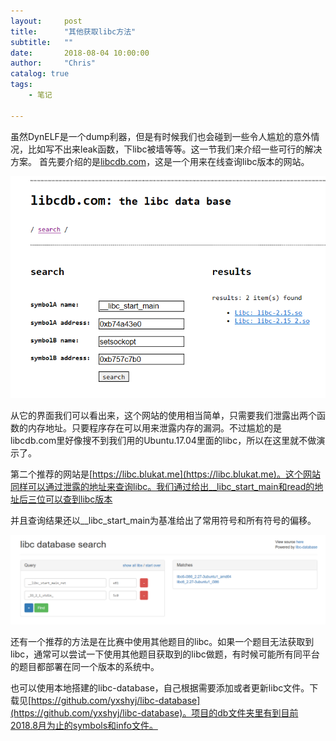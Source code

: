 ```yaml
---
layout:     post
title:      "其他获取libc方法"
subtitle:   ""
date:       2018-08-04 10:00:00
author:     "Chris"
catalog: true
tags:
    - 笔记
 
---
```


虽然DynELF是一个dump利器，但是有时候我们也会碰到一些令人尴尬的意外情况，比如写不出来leak函数，下libc被墙等等。这一节我们来介绍一些可行的解决方案。
首先要介绍的是[libcdb.com](http://libcdb.com/)，这是一个用来在线查询libc版本的网站。

![](../pic/other/4.png)

从它的界面我们可以看出来，这个网站的使用相当简单，只需要我们泄露出两个函数的内存地址。只要程序存在可以用来泄露内存的漏洞。不过尴尬的是libcdb.com里好像搜不到我们用的Ubuntu.17.04里面的libc，所以在这里就不做演示了。

第二个推荐的网站是[https://libc.blukat.me](https://libc.blukat.me)。这个网站同样可以通过泄露的地址来查询libc。我们通过给出__libc_start_main和read的地址后三位可以查到libc版本

并且查询结果还以__libc_start_main为基准给出了常用符号和所有符号的偏移。

![](../pic/other/5.png)

还有一个推荐的方法是在比赛中使用其他题目的libc。如果一个题目无法获取到libc，通常可以尝试一下使用其他题目获取到的libc做题，有时候可能所有同平台的题目都部署在同一个版本的系统中。

也可以使用本地搭建的libc-database，自己根据需要添加或者更新libc文件。下载见[https://github.com/yxshyj/libc-database](https://github.com/yxshyj/libc-database)。项目的db文件夹里有到目前2018.8月为止的symbols和info文件。